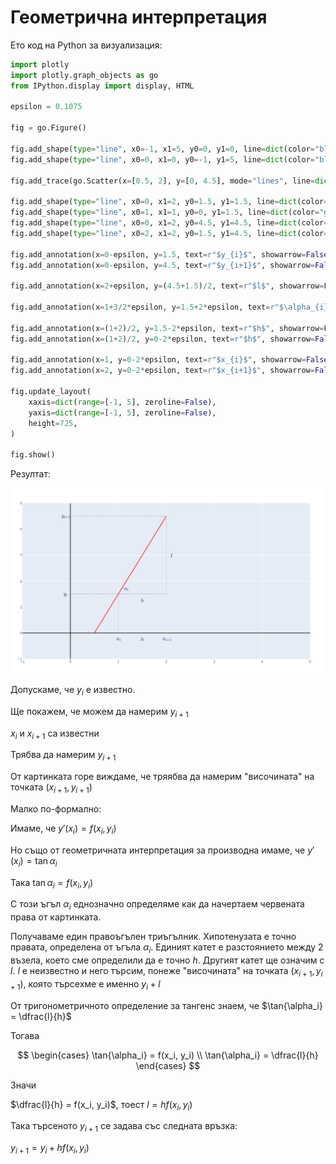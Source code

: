 # Геометрична интерпретация

Ето код на Python за визуализация:

```python
import plotly
import plotly.graph_objects as go
from IPython.display import display, HTML

epsilon = 0.1075

fig = go.Figure()

fig.add_shape(type="line", x0=-1, x1=5, y0=0, y1=0, line=dict(color="black", width=2))
fig.add_shape(type="line", x0=0, x1=0, y0=-1, y1=5, line=dict(color="black", width=2))

fig.add_trace(go.Scatter(x=[0.5, 2], y=[0, 4.5], mode="lines", line=dict(color="red", width=2)))

fig.add_shape(type="line", x0=0, x1=2, y0=1.5, y1=1.5, line=dict(color="gray", width=1, dash="dot"))
fig.add_shape(type="line", x0=1, x1=1, y0=0, y1=1.5, line=dict(color="gray", width=1, dash="dot"))
fig.add_shape(type="line", x0=0, x1=2, y0=4.5, y1=4.5, line=dict(color="gray", width=1, dash="dot"))
fig.add_shape(type="line", x0=2, x1=2, y0=1.5, y1=4.5, line=dict(color="gray", width=1, dash="dot"))

fig.add_annotation(x=0-epsilon, y=1.5, text=r"$y_{i}$", showarrow=False, font=dict(size=16))
fig.add_annotation(x=0-epsilon, y=4.5, text=r"$y_{i+1}$", showarrow=False, font=dict(size=16))

fig.add_annotation(x=2+epsilon, y=(4.5+1.5)/2, text=r"$l$", showarrow=False, font=dict(size=16))

fig.add_annotation(x=1+3/2*epsilon, y=1.5+2*epsilon, text=r"$\alpha_{i}$", showarrow=False, font=dict(size=16))

fig.add_annotation(x=(1+2)/2, y=1.5-2*epsilon, text=r"$h$", showarrow=False, font=dict(size=16))
fig.add_annotation(x=(1+2)/2, y=0-2*epsilon, text=r"$h$", showarrow=False, font=dict(size=16))

fig.add_annotation(x=1, y=0-2*epsilon, text=r"$x_{i}$", showarrow=False, font=dict(size=16))
fig.add_annotation(x=2, y=0-2*epsilon, text=r"$x_{i+1}$", showarrow=False, font=dict(size=16))

fig.update_layout(
    xaxis=dict(range=[-1, 5], zeroline=False),
    yaxis=dict(range=[-1, 5], zeroline=False),
    height=725,
)

fig.show()
```

Резултат:

![Picture](геометрична_интерпретация_визуализация.png)

Допускаме, че $y_i$ е известно.

Ще покажем, че можем да намерим $y_{i+1}$

$x_i$ и $x_{i+1}$ са известни

Трябва да намерим $y_{i+1}$

От картинката горе виждаме, че тряябва да намерим "височината" на точката $(x_{i+1}, y_{i+1})$

Малко по-формално:

Имаме, че $y'(x_i) = f(x_i, y_i)$

Но също от геометричната интерпретация за производна имаме, че $y'(x_i) = \tan{\alpha_i}$

Така $\tan{\alpha_i} = f(x_i, y_i)$

С този ъгъл $\alpha_i$ еднозначно определяме как да начертаем червената права от картинката.

Получаваме един правоъгълен триъгълник. Хипотенузата е точно правата, определена от ъгъла $\alpha_i$. Единият катет е разстоянието между 2 възела, което сме определили да е точно $h$. Другият катет ще означим с $l$. $l$ е неизвестно и него търсим, понеже "височината" на точката $(x_{i+1}, y_{i+1})$, която търсехме е именно $y_i + l$

От тригонометричното определение за тангенс знаем, че $\tan{\alpha_i} = \dfrac{l}{h}$

Тогава

$$
\begin{cases}
\tan{\alpha_i} = f(x_i, y_i) \\
\tan{\alpha_i} = \dfrac{l}{h}
\end{cases}
$$

Значи

$\dfrac{l}{h} = f(x_i, y_i)$, тоест $l = h f(x_i, y_i)$

Така търсеното $y_{i+1}$ се задава със следната връзка:

$y_{i+1} = y_{i} + h f(x_i, y_i)$
